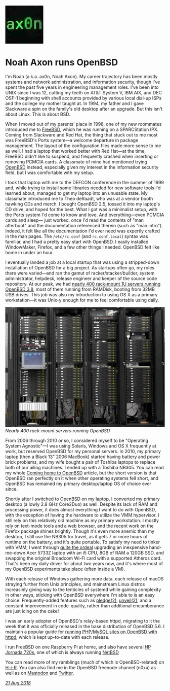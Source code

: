 <p><a href="/" alt="avatar" title="home page"><img src="ax0n.jpeg" class="avatar"></a></p>

# Noah Axon runs OpenBSD

I'm Noah (a.k.a. ax0n, Noah Axon). My career trajectory has been
mostly systems and network administration, and information security,
though I've spent the past five years in engineering management
roles. I've been into UNIX since I was 12, cutting my teeth on AT&T
System V, IBM AIX, and DEC OSF-1 beginning with shell accounts
provided by various local dial-up ISPs and the college my mother
taught at. In 1994, my father and I gave Slackware a spin on the
family's old desktop after an upgrade. But this isn't about Linux.
This is about BSD.

When I moved out of my parents' place in 1998, one of my new roommates
introduced me to [FreeBSD], which he was running on a SPARCStation
IPX.  Coming from Slackware and Red Hat, the thing that stuck out
to me most was FreeBSD's Ports system&mdash;a welcome departure in
package management.  The layout of the configuration files made
more sense to me as well. I had a laptop that worked better with
Red Hat&mdash;at the time, FreeBSD didn't like to suspend, and
frequently crashed when inserting or removing PCMCIA cards. A
classmate of mine had mentioned trying [OpenBSD] instead, especially
given my interest in the information security field, but I was
comfortable with my setup.

I took that laptop with me to the DEFCON conference in the summer
of 1999 and, while trying to install some libraries needed for new
software tools I'd learned about, managed to get my laptop into an
unusable state. My classmate introduced me to Theo deRaadt, who was
at a vendor booth hawking CDs and merch. I bought OpenBSD 2.5,
tossed it into my laptop's CD drive, and hoped for the best. What
I got was a minimalist setup, with the Ports system I'd come to
know and love. And everything&mdash;even PCMCIA cards and sleep&mdash;
just worked, once I'd read the contents of "man afterboot" and the
documentation referenced therein (such as "man intro"). Indeed, it
felt like all the documentation I'd ever need was expertly crafted
in the man pages. The `/etc/rc.conf` (and `rc.conf.local`) syntax
was familiar, and I had a pretty easy start with OpenBSD. I easily
installed WindowMaker, Firefox, and a few other things I needed.
OpenBSD felt like home in under an hour.

I eventually landed a job at a local startup that was using a
stripped-down installation of OpenBSD for a big project. As startups
often go, my roles there were varied&mdash;and ran the gamut of
racker/stacker/builder, system administrator, helpdesk, release
engineer and keeper of the source code repository. At our peak, we
had [nearly 400 rack-mount 1U servers running OpenBSD
3.8](https://twitter.com/ax0n/status/1030552127997976577), most of
them running from RAMDisk, booting from 32MB USB drives. This job
was also my introduction to using OS X as a primary workstation&mdash;it
was Unix-y enough for me to feel comfortable using daily.

![400 OpenBSD](ax0n-400-openbsd.jpeg)
_Nearly 400 rack-mount servers running OpenBSD_

From 2006 through 2010 or so, I considered myself to be "Operating
System Agnostic"&mdash;I was using Solaris, Windows and OS X
frequently at work, but reserved OpenBSD for my personal servers.
In 2010, my primary laptop (then a Black 13" 2006 MacBook) started
having battery and power brick problems, and my wife bought a pair
of Toshiba laptops to replace both of our ailing machines. I ended
up with a Toshiba NB305. You can read my whole [Coming home to
OpenBSD](http://www.h-i-r.net/2011/05/why-im-coming-home-to-openbsd.html)
article, but the short version is that OpenBSD ran perfectly on it
when other operating systems fell short, and OpenBSD has remained
my primary desktop/laptop OS of choice ever since.


Shortly after I switched to OpenBSD on my laptop, I converted my
primary desktop (a lowly 2.8 GHz Core2Duo) as well. Despite its
lack of RAM and processing power, it does almost everything I want
to do with OpenBSD, with the exception of having the hardware to
utilize the VMM hypervisor.  I still rely on this relatively old
machine as my primary workstation. I mostly rely on text-mode tools
and a web browser, and the recent work on the Firefox package shines
brightly. Though it's even more anemic than my desktop, I still use
the NB305 for travel, as it gets 7 or more hours of runtime on the
battery, and it's quite portable. To satisfy my need to tinker with
VMM, I went through [quite the
ordeal](http://www.h-i-r.net/2016/10/laptop-cpu-upgrade-or-quest-for-openbsd.html)
upgrading an inexpensive hand- me-down Acer 5733Z laptop with an
i5 CPU, 8GB of RAM a 120GB SSD, and swapping the original Broadcom
Wi-Fi card with a supported Atheros card. That's been my daily
driver for about two years now, and it's where most of my OpenBSD
experiments take place (often inside a VM).

With each release of Windows gathering more data, each release of
macOS straying further from Unix principles, and mainstream Linux
distros increasinly giving way to the tenticles of systemd while
gaining complexity in other ways, sticking with OpenBSD everywhere
I'm able to is an easy choice. Frequently-added features such as
[pledge(2)], [unveil(2)], and a constant improvement in code-quality,
rather than additional encumberance are just icing on the cake!

I was an early adopter of OpenBSD's relay-based httpd, migrating
to it the week that it was officially released in the base distribution
of OpenBSD 5.6. I maintain a popular guide for [running PHP/MySQL
sites on OpenBSD with
httpd](http://www.h-i-r.net/p/setting-up-openbsd-relayd-based-httpd.html),
which is kept up-to-date with each release.

I run FreeBSD on one Raspberry Pi at home, and also have several
[HP Jornada 720s](https://twitter.com/ax0n/status/736354653114236928),
one of which is always running [NetBSD]

You can read more of my ramblings (much of which is OpenBSD-related)
on [H-i-R](https://www.h-i-r.net). You can also find me in the
OpenBSD freenode channel (n0xa) as well as on
[Mastodon](https://bsd.network/@ax0n) and
[Twitter](https://twitter.com/ax0n).

_[21 Aug 2018](/raw/people/ax0n.md)_

[FreeBSD]: https://www.freebsd.org/
[OpenBSD]: https://www.openbsd.org/
[pledge(2)]: https://man.openbsd.org/pledge.2
[unveil(2)]: https://man.openbsd.org/unveil.2
[NetBSD]: https://www.netbsd.org/
